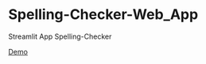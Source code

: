 # Spelling-Checker-Web_App
Streamlit App Spelling-Checker

[Demo](https://emails-spam-checking-webapp-a5su57jcc4bmo7wnoo6iyw.streamlit.app/)
